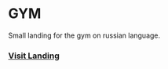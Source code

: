 # GYM
Small landing for the gym on russian language.

### [Visit Landing](https://egorrya.github.io/gym/)
